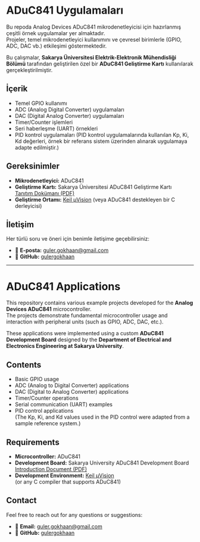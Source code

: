 
# ADuC841 Uygulamaları

Bu repoda Analog Devices ADuC841 mikrodenetleyicisi için hazırlanmış çeşitli örnek uygulamalar yer almaktadır.  
Projeler, temel mikrodenetleyici kullanımını ve çevresel birimlerle (GPIO, ADC, DAC vb.) etkileşimi göstermektedir.

Bu çalışmalar, **Sakarya Üniversitesi Elektrik-Elektronik Mühendisliği Bölümü** tarafından geliştirilen özel bir **ADuC841 Geliştirme Kartı** kullanılarak gerçekleştirilmiştir.

## İçerik

- Temel GPIO kullanımı
- ADC (Analog Digital Converter) uygulamaları
- DAC (Digital Analog Converter) uygulamaları
- Timer/Counter işlemleri
- Seri haberleşme (UART) örnekleri
- PID kontrol uygulamaları (PID kontrol uygulamalarında kullanılan Kp, Ki, Kd değerleri, örnek bir referans sistem üzerinden alınarak uygulamaya adapte edilmiştir.)

## Gereksinimler

- **Mikrodenetleyici:** ADuC841
- **Geliştirme Kartı:** Sakarya Üniversitesi ADuC841 Geliştirme Kartı  
  [Tanıtım Dokümanı (PDF)](https://barakli.sakarya.edu.tr/sites/barakli.sakarya.edu.tr/file/gelistirme_karti_tanitim_son3.pdf)
- **Geliştirme Ortamı:** [Keil µVision](https://www.keil.com/demo/eval/c51.htm) (veya ADuC841 destekleyen bir C derleyicisi)

## İletişim

Her türlü soru ve öneri için benimle iletişime geçebilirsiniz:

- 📧 **E-posta:** [guler.gokhaan@gmail.com](mailto:guler.gokhaan@gmail.com)
- 🔗 **GitHub:** [gulergokhaan](https://github.com/gulergokhaan)
---------------------------------------------------------------------------
# ADuC841 Applications

This repository contains various example projects developed for the **Analog Devices ADuC841** microcontroller.  
The projects demonstrate fundamental microcontroller usage and interaction with peripheral units (such as GPIO, ADC, DAC, etc.).

These applications were implemented using a custom **ADuC841 Development Board** designed by the **Department of Electrical and Electronics Engineering at Sakarya University**.

## Contents

- Basic GPIO usage  
- ADC (Analog to Digital Converter) applications  
- DAC (Digital to Analog Converter) applications  
- Timer/Counter operations  
- Serial communication (UART) examples  
- PID control applications  
  (The Kp, Ki, and Kd values used in the PID control were adapted from a sample reference system.)

## Requirements

- **Microcontroller:** ADuC841  
- **Development Board:** Sakarya University ADuC841 Development Board  
  [Introduction Document (PDF)](https://barakli.sakarya.edu.tr/sites/barakli.sakarya.edu.tr/file/gelistirme_karti_tanitim_son3.pdf)
- **Development Environment:** [Keil µVision](https://www.keil.com/demo/eval/c51.htm)  
  (or any C compiler that supports ADuC841)

## Contact

Feel free to reach out for any questions or suggestions:

- 📧 **Email:** [guler.gokhaan@gmail.com](mailto:guler.gokhaan@gmail.com)  
- 🔗 **GitHub:** [gulergokhaan](https://github.com/gulergokhaan)
